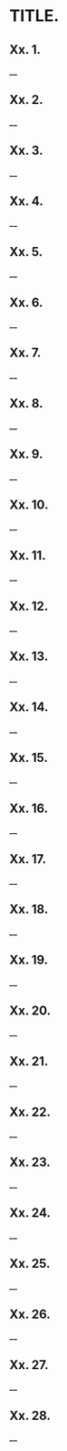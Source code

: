 
# TITLE.

## Xx. 1.

**__**

## Xx. 2.

**__**

## Xx. 3.

**__**

## Xx. 4.

**__**

## Xx. 5.

**__**

## Xx. 6.

**__**

## Xx. 7.

**__**

## Xx. 8.

**__**

## Xx. 9.

**__**

## Xx. 10.

**__**

## Xx. 11.

**__**

## Xx. 12.

**__**

## Xx. 13.

**__**

## Xx. 14.

**__**

## Xx. 15.

**__**

## Xx. 16.

**__**

## Xx. 17.

**__**

## Xx. 18.

**__**

## Xx. 19.

**__**

## Xx. 20.

**__**

## Xx. 21.

**__**

## Xx. 22.

**__**

## Xx. 23.

**__**

## Xx. 24.

**__**

## Xx. 25.

**__**

## Xx. 26.

**__**

## Xx. 27.

**__**

## Xx. 28.

**__**










